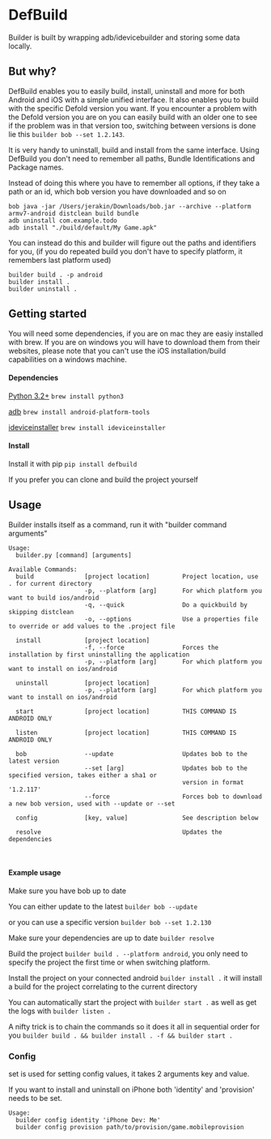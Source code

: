 # DefBuild
Builder is built by wrapping adb/idevicebuilder and storing some data locally.

## But why?

DefBuild enables you to easily build, install, uninstall and more for both Android and iOS with a simple unified interface.
It also enables you to build with the specific Defold version you want. If you encounter a problem with the Defold version
you are on you can easily build with an older one to see if the problem was in that version too, switching between versions
is done lie this `builder bob --set 1.2.143`.

It is very handy to uninstall, build and install from the same interface. Using DefBuild you don't need to remember all
paths, Bundle Identifications and Package names.

Instead of doing this where you have to remember all options, if they take a path or an id, which bob version you have 
downloaded and so on
```
bob java -jar /Users/jerakin/Downloads/bob.jar --archive --platform armv7-android distclean build bundle
adb uninstall com.example.todo
adb install "./build/default/My Game.apk"
```

You can instead do this and builder will figure out the paths and identifiers for you, (if you do repeated build you 
don't have to specify platform, it remembers last platform used)
```
builder build . -p android
builder install .
builder uninstall .
```


## Getting started

You will need some dependencies, if you are on mac they are easiy installed with brew.
If you are on windows you will have to download them from their websites, please note
that you can't use the iOS installation/build capabilities on a windows machine.

#### Dependencies

[Python 3.2+](https://www.python.org/) `brew install python3`

[adb](https://developer.android.com/studio/command-line/adb) `brew install android-platform-tools`

[ideviceinstaller](http://www.libimobiledevice.org/) `brew install ideviceinstaller`

#### Install

Install it with pip `pip install defbuild`

If you prefer you can clone and build the project yourself


## Usage
Builder installs itself as a command, run it with "builder command arguments"
```
Usage:
  builder.py [command] [arguments]
 
Available Commands:
  build              [project location]         Project location, use . for current directory
                     -p, --platform [arg]       For which platform you want to build ios/android
                     -q, --quick                Do a quickbuild by skipping distclean
                     -o, --options              Use a properties file to override or add values to the .project file
 
  install            [project location]
                     -f, --force                Forces the installation by first uninstalling the application
                     -p, --platform [arg]       For which platform you want to install on ios/android
 
  uninstall          [project location]
                     -p, --platform [arg]       For which platform you want to install on ios/android
 
  start              [project location]         THIS COMMAND IS ANDROID ONLY
 
  listen             [project location]         THIS COMMAND IS ANDROID ONLY
 
  bob                --update                   Updates bob to the latest version
                     --set [arg]                Updates bob to the specified version, takes either a sha1 or 
                                                version in format '1.2.117'
                     --force                    Forces bob to download a new bob version, used with --update or --set
                     
  config             [key, value]               See description below
  
  resolve                                       Updates the dependencies
```
  

#### Example usage
Make sure you have bob up to date

You can either update to the latest `builder bob --update`

or you can use a specific version `builder bob --set 1.2.130`

Make sure your dependencies are up to date `builder resolve`

Build the project `builder build . --platform android`, you only need to specify the project the first time or when 
switching platform.

Install the project on your connected android `builder install .` it will install a build for the project correlating to
 the current directory

You can automatically start the project with `builder start .` as well as get the logs with `builder listen .`

A nifty trick is to chain the commands so it does it all in sequential order for you 
`builder build . && builder install . -f && builder start .`

### Config
set is used for setting config values, it takes 2 arguments key and value.

If you want to install and uninstall on iPhone both 'identity' and 'provision' needs to be set.


```
Usage:
  builder config identity 'iPhone Dev: Me'
  builder config provision path/to/provision/game.mobileprovision
```
